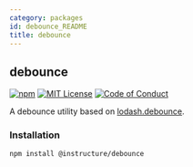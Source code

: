 ```yaml
---
category: packages
id: debounce_README
title: debounce
---
```


## debounce

[![npm][npm]][npm-url]
[![MIT License][license-badge]][license]
[![Code of Conduct][coc-badge]][coc]

A debounce utility based on [lodash.debounce](https://www.npmjs.com/package/lodash.debounce).

### Installation

```sh
npm install @instructure/debounce
```

[npm]: https://img.shields.io/npm/v/@instructure/debounce.svg
[npm-url]: https://npmjs.com/package/@instructure/debounce
[license-badge]: https://img.shields.io/npm/l/instructure-ui.svg?style=flat-square
[license]: https://github.com/instructure/instructure-ui/blob/master/LICENSE.md
[coc-badge]: https://img.shields.io/badge/code%20of-conduct-ff69b4.svg?style=flat-square
[coc]: https://github.com/instructure/instructure-ui/blob/master/CODE_OF_CONDUCT.md
